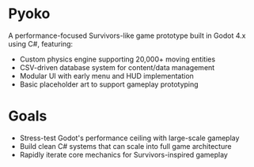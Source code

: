 # Pyoko

A performance-focused Survivors-like game prototype built in Godot 4.x using C#, featuring:
- Custom physics engine supporting 20,000+ moving entities
- CSV-driven database system for content/data management
- Modular UI with early menu and HUD implementation
- Basic placeholder art to support gameplay prototyping

# Goals
- Stress-test Godot's performance ceiling with large-scale gameplay
- Build clean C# systems that can scale into full game architecture
- Rapidly iterate core mechanics for Survivors-inspired gameplay
